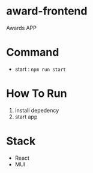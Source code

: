 # award-frontend

Awards APP

# Command

- start : `npm run start`

# How To Run

1. install depedency
2. start app

# Stack

- React
- MUI
